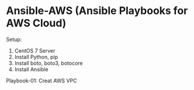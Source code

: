 # Ansible-AWS (Ansible Playbooks for AWS Cloud)



Setup:
1) CentOS 7 Server
2) Install Python, pip
4) Install boto, boto3, botocore
5) Install Ansible


Playbook-01: Creat AWS VPC
